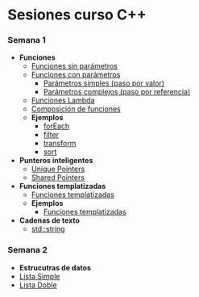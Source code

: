 # Sesiones curso C++

### Semana 1  
* **Funciones**
  * [Funciones sin parámetros](./temario/funciones/sinparams.md)
  * [Funciones con parámetros](./temario/funciones/conparams.md)
    * [Parámetros simples (paso por valor)](./temario/funciones/conparams.md)
    * [Parámetros complejos (paso por referencia)](./temario/funciones/conparams.md)
  * [Funciones Lambda](./temario/funciones/lambda.md)
  * [Composición de funciones](./temario/funciones/lambda.md)
  * **Ejemplos**
    * [forEach](./ejemplos/funciones/lambda/foreach/)
    * [filter](./ejemplos/funciones/composicion/filter/)
    * [transform](./ejemplos/funciones/composicion/transform/)
    * [sort](./ejemplos/funciones/composicion/sort/)  
* **Punteros inteligentes**
    * [Unique Pointers](./temario/smartpointers.md)
    * [Shared Pointers](./temario/smartpointersii.md)
* **Funciones templatizadas**
    * [Funciones templatizadas](temario/funcionestempl.md)
    * **Ejemplos**
      * [Funciones templatizadas](./ejemplos/funciones/composicion/sortWithTemplates/)
* **Cadenas de texto**
    * [std::string](./temario/datosstd/string.md)

### Semana 2
 * **Estrucutras de datos**
  * [Lista Simple](./ejemplos/listas/lista_simple/)
  * [Lista Doble](./ejemplos/listas/lista_doble/)
